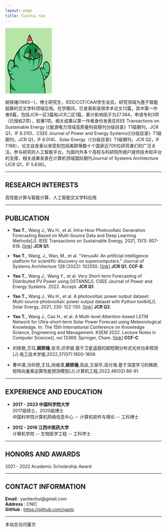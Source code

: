 ```yaml
---
layout: page
title: Tiechui Yao
---
```


<div class="container">
    <div class="row-fluid">
        <div class="span2">
        <a href="assets/yaotc.jpg">
            <img src="assets/yaotc.jpg" height="210" width="150" title="Tiechui Yao" alt="Tiechui Yao"/>
        </a>
        </div>
    </div>
</div>

姚铁锤(1993--)，博士研究生，IEEE/CCF/CAAI学生会员，研究领域为基于智能超算的交叉学科领域应用。在学期间，已发表和录用学术论文13篇，其中第一作者8篇，包括JCR一区3篇和JCR二区1篇，累计影响因子为27.384，申请专利3项（已授权2项），软著1项。相关成果以第一作者身份发表在IEEE Transactions on Sustainable Energy (《能源电力领域高质量科技期刊分级目录》T1级期刊，JCR Q1，IF 8.310)、CSEE Journal of Power and Energy Systems(《分级目录》T1级期刊，JCR Q1，IF 6.014)、Solar Energy（《分级目录》T1级期刊，JCR Q2，IF 7.188），论文自发表以来受到包括美欧等数十个国家近700位研究者们的广泛关注。参与研究的人工智能平台，为国内外多个高校与科研院所用户提供技术和平台的支撑，相关成果发表在计算机领域国际期刊Journal of Systems Architecture (JCR Q1，IF 5.836)。

---

## RESEARCH INTERESTS

高性能计算与智能计算、人工智能交叉学科应用

---

## PUBLICATION


- **Yao T.**, Wang J., Wu H., et al. Intra-Hour Photovoltaic Generation Forecasting Based on Multi-Source Data and Deep Learning Methods[J]. IEEE Transactions on Sustainable Energy, 2021, 13(1): 607-618. [[link](https://doi.org/10.1109/TSTE.2021.3123337)] **JCR Q1**.

- **Yao T.**, Wang, J., Wan, M., et al. "VenusAI: An artificial intelligence platform for scientific discovery on supercomputers." Journal of Systems Architecture 128 (2022): 102550. [[link](https://doi.org/10.1016/j.sysarc.2022.102550)] **JCR Q1**, **CCF-B**.

- **Yao T.**, Wang J., Wang Y., et al. Very Short-term Forecasting of Distributed PV Power using GSTANN[J].  CSEE Journal of Power and Energy Systems. 2022. Accept. **JCR Q1**.

- **Yao T.,** Wang J., Wu H., et al. A photovoltaic power output dataset: Multi-source photovoltaic power output dataset with Python toolkit[J]. Solar Energy, 2021, 230: 122-130. [[link](https://doi.org/10.1016/j.solener.2021.09.050)] **JCR Q2**.


- **Yao T.**, Wang J., Cao H., et al. A Multi-level Attention-based LSTM Network for Ultra-short-term Solar Power Forecast using Meteorological Knowledge. In: The 15th International Conference on Knowledge Science, Engineering and Management. KSEM 2022. Lecture Notes in Computer Science(), vol 13369. Springer, Cham. [[link](https://doi.org/10.1007/978-3-031-10986-7_2)] **CCF-C**


- 刘晓艳,王珏,**姚铁锤**,张沛,迟学斌.基于卫星遥感的超短期分布式光伏功率预测[J].电工技术学报,2022,37(07):1800-1809.

- 曹中潇,冯仰德,王珏,闵维潇,**姚铁锤**,高岳,王丽华,高付海.基于深度学习的稀疏矩阵向量乘运算性能预测模型[J].计算机工程,2022,48(02):86-91.

---

## EXPERIENCE AND EDUCATION

- **2017 - 2023 中国科学院大学**  
 2017级硕士，2020级博士  
 中国科学院计算机网络信息中心 -- 计算机软件与理论 -- 工科博士  

- **2012 - 2016 江西中医药大学**  
 计算机学院 -- 生物医学工程 -- 工科学士

---

## HONORS AND AWARDS

2021 - 2022 Academic Scholarship Award

---

## CONTACT INFORMATION

<div class="container">
    <div class="row-fluid">
            <b>Email </b>: yaotiechui@gmail.com<br/>
            <b>Address </b>: CNIC<br/>
            <b>GitHub </b>: <a href="https://github.com/yaotc">https://github.com/yaotc</a><br/>
    </div>
</div>

---

<script async src="//busuanzi.ibruce.info/busuanzi/2.3/busuanzi.pure.mini.js"></script>
<span id="busuanzi_container_site_pv">本站总访问量<span id="busuanzi_value_site_pv"></span>次</span>

